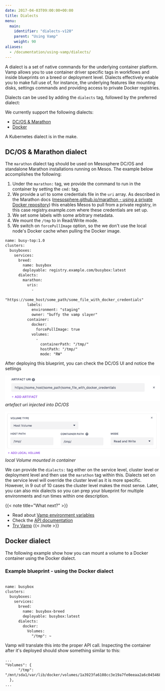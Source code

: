 ```yaml
---
date: 2017-04-03T09:00:00+00:00
title: Dialects
menu:
  main:
    identifier: "dialects-v120"
    parent: "Using Vamp"
    weight: 90
aliases:
  - /documentation/using-vamp/dialects/
---
```


A dialect is a set of native commands for the underlying container platform. Vamp allows you to use container driver
specific tags in workflows and inside blueprints on a breed or deployment level. Dialects effectively enable you to make
full use of, for instance, the underlying features like mounting disks, settings commands and providing access to private
Docker registries.

Dialects can be used by adding the `dialects` tag, followed by the preferred dialect:

We currently support the following dialects:

- [DC/OS & Marathon](/documentation/using-vamp/v1.2.0/dialects/#dc-os-marathon-dialect)
- [Docker](/documentation/using-vamp/v1.2.0/dialects/#docker-dialect)

A Kubernetes dialect is in the make.

## DC/OS & Marathon dialect

The `marathon` dialect tag should be used on Mesosphere DC/OS and standalone Marathon installations running on Mesos.
The example below accomplishes the following:

1. Under the `marathon:` tag, we provide the command to run in the container by setting the `cmd:` tag.
2. We provide a url to some credentials file in the `uri` array. As described in the Marathon docs ([mesosphere.github.io/marathon - using a private Docker repository](https://mesosphere.github.io/marathon/docs/native-docker.html#using-a-private-docker-repository)) this enables Mesos
   to pull from a private registry, in this case registry.example.com where these credentials are set up.
3. We set some labels with some arbitrary metadata.
4. We mount the `/tmp` to in Read/Write mode.
5. We switch on `forcePullImage` option, so the we don't use the local node's Docker cache when pulling the Docker image.

```
name: busy-top:1.0
clusters:
  busyboxes:
    services:
      breed:
        name: busybox
        deployable: registry.example.com/busybox:latest
      dialects:
        marathon:
          uris:
            -
              "https://some_host/some_path/some_file_with_docker_credentials"
          labels:
            environment: "staging"
            owner: "buffy the vamp slayer"
          container:
            docker:
              forcePullImage: true
            volumes:
              -
                containerPath: "/tmp/"
                hostPath: "/tmp/"
                mode: "RW"
```

After deploying this blueprint, you can check the DC/OS UI and notice the settings

![](/images/screens/dcos_artefact_uri.png)
_artefact uri injected into DC/OS_

![](/images/screens/dcos_volume_mount.png)
_local Volume mounted in container_

We can provide the `dialects:` tag either on the service level, cluster level or deployment level and then use the `marathon`
tag within this. Dialects set on the service level will override the cluster level as it is more specific. However, in 9
out of 10 cases the cluster level makes the most sense. Later, you can also mix dialects so you can prep your blueprint
for multiple environments and run times within one description.

{{< note title="What next?" >}}

- Read about [Vamp environment variables](/documentation/using-vamp/v1.2.0/environment-variables/)
- Check the [API documentation](/documentation/api/api-reference)
- [Try Vamp](/documentation/installation/hello-world)
  {{< /note >}}

## Docker dialect

The following example show how you can mount a volume to a Docker container using the Docker dialect.

### Example blueprint - using the Docker dialect

```

name: busybox
clusters:
  busyboxes:
    services:
      breed:
        name: busybox-breed
        deployable: busybox:latest
      dialects:
        docker:
          Volumes:
            "/tmp": ~
```

Vamp will translate this into the proper API call. Inspecting the container after it's deployed should show something similar to this:

```
...
"Volumes": {
      "/tmp": "/mnt/sda1/var/lib/docker/volumes/1a3923fa6108cc3e19a7fe0eeaa2a6c0454688ca6165d1919bf647f5f370d4d5/_data"
  },
...
```
